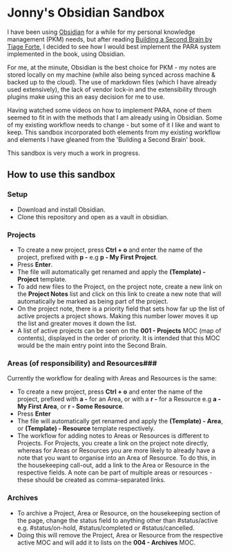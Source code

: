 # Jonny's Obsidian Sandbox

I have been using [Obsidian](https://obsidian.md/) for a while for my personal knowledge management (PKM) needs, but after reading [Building a Second Brain by Tiage Forte](https://www.buildingasecondbrain.com/), I decided to see how I would best implement the PARA system implemented in the book, using Obsidian.

For me, at the minute, Obsidian is the best choice for PKM - my notes are stored locally on my machine (while also being synced across machine & backed up to the cloud). The use of markdown files (which I have already used extensively), the lack of vendor lock-in and the extensibility through plugins make using this an easy decision for me to use.

Having watched some videos on how to implement PARA, none of them seemed to fit in with the methods that I am already using in Obsidian. Some of my existing workflow needs to change - but some of it I like and want to keep. This sandbox incorporated both elements from my existing workflow and elements I have gleaned from the 'Building a Second Brain' book.

This sandbox is very much a work in progress.

## How to use this sandbox ##

### Setup ###
- Download and install Obsidian.
- Clone this repository and open as a vault in obsidian.

### Projects ###
- To create a new project, press **Ctrl + o** and enter the name of the project, prefixed with **p -** e.g **p - My First Project**.
- Press **Enter**.
- The file will automatically get renamed and apply the **(Template) - Project** template.
- To add new files to the Project, on the project note, create a new link on the **Project Notes** list and click on this link to create a new note that will automatically be marked as being part of the project.
- On the project note, there is a priority field that sets how far up the list of active projects a project shows. Making this number lower moves it up the list and greater moves it down the list.
- A list of active projects can be seen on the **001 - Projects** MOC (map of contents), displayed in the order of priority. It is intended that this MOC would be the main entry point into the Second Brain.

### Areas (of responsibility) and Resources###
Currently the workflow for dealing with Areas and Resources is the same:
- To create a new project, press **Ctrl + o** and enter the name of the project, prefixed with **a -** for an Area, or with a **r -** for a Resource e.g **a - My First Area**, or **r - Some Resource**.
- Press **Enter**
- The file will automatically get renamed and apply the **(Template) - Area**, or **(Template) - Resource** template respectively.
- The workflow for adding notes to Areas or Resources is different to Projects. For Projects, you create a link on the project note directly, whereas for Areas or Resources you are more likely to already have a note that you want to organise into an Area of Resource. To do this, in the housekeeping call-out, add a link to the Area or Resource in the respective fields. A note can be part of multiple areas or resources - these should be created as comma-separated links.

### Archives ###
- To archive a Project, Area or Resource, on the housekeeping section of the page, change the status field to anything other than #status/active e.g. #status/on-hold, #status/completed or #status/cancelled.
- Doing this will remove the Project, Area or Resource from the respective active MOC and will add it to lists on the **004 - Archives** MOC.